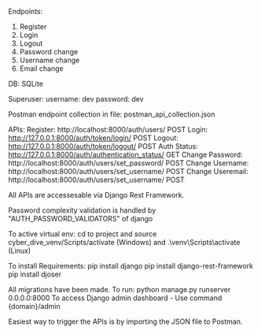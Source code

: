 Endpoints:
1. Register
2. Login
3. Logout
4. Password change
5. Username change
6. Email change

DB:
SQLite

Superuser:
username: dev
password: dev

Postman endpoint collection in file:
postman_api_collection.json

APIs:
Register: http://localhost:8000/auth/users/ POST
Login: http://127.0.0.1:8000/auth/token/login/ POST
Logout: http://127.0.0.1:8000/auth/token/logout/ POST
Auth Status: http://127.0.0.1:8000/auth/authentication_status/ GET
Change Password: http://localhost:8000/auth/users/set_password/ POST
Change Username: http://localhost:8000/auth/users/set_username/ POST
Change Useremail: http://localhost:8000/auth/users/set_username/ POST

All APIs are accessesable via Django Rest Framework.

Password complexity validation is handled by "AUTH_PASSWORD_VALIDATORS" of django

To active virtual env: cd to project and source cyber_dive_venv/Scripts/activate (Windows) and .\venv\Scripts\activate (Linux)

To install Requirements:
pip install django
pip install django-rest-framework
pip install djoser

All migrations have been made.
To run: python manage.py runserver 0.0.0.0:8000
To access Django admin dashboard - Use command {domain}/admin 

Easiest way to trigger the APIs is by importing the JSON file to Postman.